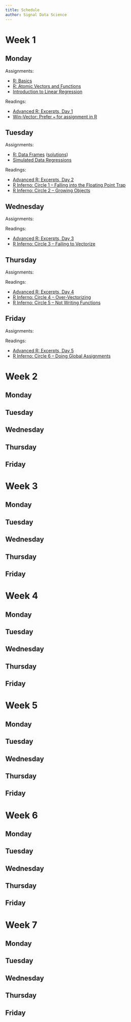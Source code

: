 ```yaml
---
title: Schedule
author: Signal Data Science
---
```


Week 1
======

Monday
------

Assignments:

* [R: Basics](assignments/r-programming/r-intro/r-basics.pdf)
* [R: Atomic Vectors and Functions](assignments/r-programming/r-intro/vectors-functions.pdf)
* [Introduction to Linear Regression](assignments/supervised-learning/regression-intro/regression-intro.pdf)

Readings:

* [Advanced R: Excerpts, Day 1](readings/r-programming/adv-r-day1.pdf)
* [Win-Vector: Prefer `=` for assignment in R](readings/r-programming/Win-Vector/Prefer%20%3D%20for%20assignment%20in%20R.pdf)

Tuesday
-------

Assignments:

* [R: Data Frames](assignments/r-programming/data-frames/data-frames.pdf) ([solutions](assignments/r-programming/data-frames/data-frames-solutions.R))
* [Simulated Data Regressions](assignments/supervised-learning/simulated-data-regressions/simulated-data-regressions.pdf)

Readings:

* [Advanced R: Excerpts, Day 2](readings/r-programming/adv-r-day2.pdf)
* [R Inferno: Circle 1 – Falling into the Floating Point Trap](readings/r-programming/R%20Inferno/Circle%201%20%E2%80%93%20Falling%20into%20the%20Floating%20Point%20Trap.pdf)
* [R Inferno: Circle 2 – Growing Objects](readings/r-programming/R%20Inferno/Circle%202%20–%20Growing%20Objects.pdf)

Wednesday
---------

Assignments:

Readings:

* [Advanced R: Excerpts, Day 3](readings/r-programming/adv-r-day3.pdf)
* [R Inferno: Circle 3 – Failing to Vectorize](readings/r-programming/R%20Inferno/Circle%203%20–%20Failing%20to%20Vectorize.pdf)

Thursday
--------

Assignments:

Readings:

* [Advanced R: Excerpts, Day 4](readings/r-programming/adv-r-day4.pdf)
* [R Inferno: Circle 4 – Over-Vectorizing](readings/r-programming/R%20Inferno/Circle%204%20–%20Over-Vectorizing.pdf)
* [R Inferno: Circle 5 – Not Writing Functions](readings/r-programming/R%20Inferno/Circle%205%20–%20Not%20Writing%20Functions.pdf)

Friday
------

Assignments:

Readings:

* [Advanced R: Excerpts, Day 5](readings/r-programming/adv-r-day5.pdf)
* [R Inferno: Circle 6 – Doing Global Assignments](readings/r-programming/R%20Inferno/Circle%206%20–%20Doing%20Global%20Assignments.pdf)

Week 2
======

Monday
------

Tuesday
-------

Wednesday
---------

Thursday
--------

Friday
------

Week 3
======

Monday
------

Tuesday
-------

Wednesday
---------

Thursday
--------

Friday
------

Week 4
======

Monday
------

Tuesday
-------

Wednesday
---------

Thursday
--------

Friday
------

Week 5
======

Monday
------

Tuesday
-------

Wednesday
---------

Thursday
--------

Friday
------

Week 6
======

Monday
------

Tuesday
-------

Wednesday
---------

Thursday
--------

Friday
------

Week 7
======

Monday
------

Tuesday
-------

Wednesday
---------

Thursday
--------

Friday
------

